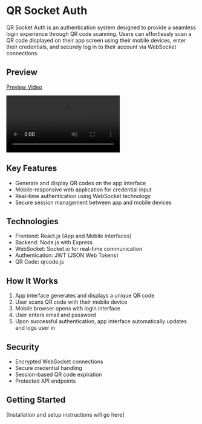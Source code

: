 # QR Socket Auth

QR Socket Auth is an authentication system designed to provide a seamless login experience through QR code scanning. Users can effortlessly scan a QR code displayed on their app screen using their mobile devices, enter their credentials, and securely log in to their account via WebSocket connections.

## Preview

[Preview Video](https://github.com/ratul16/qr-socket-authenticator/blob/main/github/preview.mp4)

<video src="./github/preview.mp4" controls></video>

## Key Features
- Generate and display QR codes on the app interface
- Mobile-responsive web application for credential input
- Real-time authentication using WebSocket technology
- Secure session management between app and mobile devices

## Technologies
- Frontend: React.js (App and Mobile interfaces)
- Backend: Node.js with Express
- WebSocket: Socket.io for real-time communication
- Authentication: JWT (JSON Web Tokens)
- QR Code: qrcode.js

## How It Works
1. App interface generates and displays a unique QR code
2. User scans QR code with their mobile device
3. Mobile browser opens with login interface
4. User enters email and password
5. Upon successful authentication, app interface automatically updates and logs user in

## Security
- Encrypted WebSocket connections
- Secure credential handling
- Session-based QR code expiration
- Protected API endpoints

## Getting Started
[Installation and setup instructions will go here]